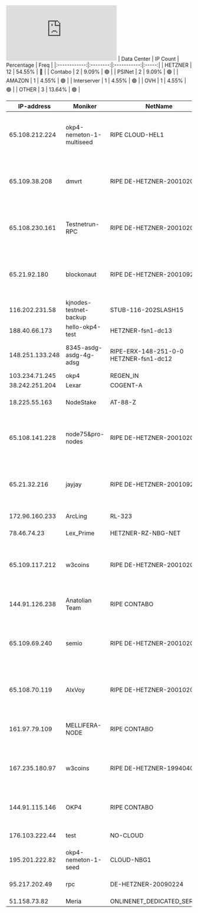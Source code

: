![Diagramm](https://github.com/obajay/StateSync-snapshots/blob/main/Projects/OKP4/1/README.md)
| Data Center | IP Count | Percentage | Freq |
|:------------:|:--------:|:-----------:|:-----:|
| HETZNER | 12 | 54.55% | 🔴 |
| Contabo | 2 | 9.09% | 🟢 |
| PSINet | 2 | 9.09% | 🟢 |
| AMAZON | 1 | 4.55% | 🟢 |
| Interserver | 1 | 4.55% | 🟢 |
| OVH | 1 | 4.55% | 🟢 |
| OTHER | 3 | 13.64% | 🟢 |

<!-- START_TABLE -->
| IP-address | Moniker | NetName | Organization |
|-------------|-------------|-------------|-------------|
| 65.108.212.224 | okp4-nemeton-1-multiseed | RIPE CLOUD-HEL1 | RIPE Network Coordination Centre Hetzner Online GmbH Hetzner Online GmbH |
| 65.109.38.208 | dmvrt | RIPE DE-HETZNER-20010209 | RIPE Network Coordination Centre Hetzner Online GmbH Hetzner Online GmbH |
| 65.108.230.161 | Testnetrun-RPC | RIPE DE-HETZNER-20010209 | RIPE Network Coordination Centre Hetzner Online GmbH Hetzner Online GmbH |
| 65.21.92.180 | blockonaut | RIPE DE-HETZNER-20010926 | RIPE Network Coordination Centre Hetzner Online GmbH Hetzner Online GmbH |
| 116.202.231.58 | kjnodes-testnet-backup | STUB-116-202SLASH15 |  |
| 188.40.66.173 | hello-okp4-test | HETZNER-fsn1-dc13 | Hetzner Online GmbH |
| 148.251.133.248 | 8345-asdg-asdg-4g-adsg | RIPE-ERX-148-251-0-0 HETZNER-fsn1-dc12 | RIPE Network Coordination Centre Hetzner Online GmbH |
| 103.234.71.245 | okp4 | REGEN_IN |  |
| 38.242.251.204 | Lexar | COGENT-A | PSINet, Inc. |
| 18.225.55.163 | NodeStake | AT-88-Z | Amazon Technologies Inc. |
| 65.108.141.228 | node75&pro-nodes | RIPE DE-HETZNER-20010209 | RIPE Network Coordination Centre Hetzner Online GmbH Hetzner Online GmbH |
| 65.21.32.216 | jayjay | RIPE DE-HETZNER-20010926 | RIPE Network Coordination Centre Hetzner Online GmbH Hetzner Online GmbH |
| 172.96.160.233 | ArcLing | RL-323 | ReliableSite.Net LLC |
| 78.46.74.23 | Lex_Prime | HETZNER-RZ-NBG-NET | Hetzner Online GmbH |
| 65.109.117.212 | w3coins | RIPE DE-HETZNER-20010209 | RIPE Network Coordination Centre Hetzner Online GmbH Hetzner Online GmbH |
| 144.91.126.238 | Anatolian Team | RIPE CONTABO | RIPE Network Coordination Centre Contabo GmbH |
| 65.109.69.240 | semio | RIPE DE-HETZNER-20010209 | RIPE Network Coordination Centre Hetzner Online GmbH Hetzner Online GmbH |
| 65.108.70.119 | AlxVoy | RIPE DE-HETZNER-20010209 | RIPE Network Coordination Centre Hetzner Online GmbH Hetzner Online GmbH |
| 161.97.79.109 | MELLIFERA-NODE | RIPE CONTABO | RIPE Network Coordination Centre Contabo GmbH |
| 167.235.180.97 | w3coins | RIPE DE-HETZNER-19940405 | RIPE Network Coordination Centre Hetzner Online GmbH Hetzner Online GmbH |
| 144.91.115.146 | OKP4 | RIPE CONTABO | RIPE Network Coordination Centre Contabo GmbH |
| 176.103.222.44 | test | NO-CLOUD | CLOUD CATALYST NORWAY AS |
| 195.201.222.82 | okp4-nemeton-1-seed | CLOUD-NBG1 | Hetzner Online GmbH Hetzner Online GmbH |
| 95.217.202.49 | rpc | DE-HETZNER-20090224 | Hetzner Online GmbH Hetzner Online GmbH |
| 51.158.73.82 | Meria | ONLINENET_DEDICATED_SERVERS | Scaleway |

<!-- END_TABLE -->